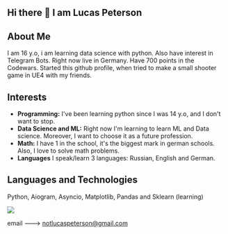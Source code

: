 ## Hi there 👋 I am Lucas Peterson 

##  About Me
I am 16 y.o, i am learning data science with python. Also have interest in Telegram Bots. Right now live in Germany. Have 700 points in the Codewars. Started this github profile, when tried to make a small shooter game in UE4 with my friends. 


##  Interests

- **Programming:** I've been learning python since I was 14 y.o, and I don't want to stop.
- **Data Science and ML:** Right now I'm learning to learn ML and Data science. Moreover, I want to choose it as a future profession.
- **Math:** I have 1 in the school, it's the biggest mark in german schools. Also, I love to solve math problems.
- **Languages** I speak/learn 3 languages: Russian, English and German.

## Languages and Technologies
Python, Aiogram, Asyncio, Matplotlib, Pandas and Sklearn (learning)







<img src = https://www.codewars.com/users/Sacred_pL/badges/large>

email ---> notlucaspeterson@gmail.com

